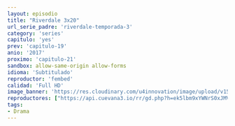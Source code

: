 ```yaml
---
layout: episodio
title: "Riverdale 3x20"
url_serie_padre: 'riverdale-temporada-3'
category: 'series'
capitulo: 'yes'
prev: 'capitulo-19'
anio: '2017'
proximo: 'capitulo-21'
sandbox: allow-same-origin allow-forms
idioma: 'Subtitulado'
reproductor: 'fembed'
calidad: 'Full HD'
image_banner: 'https://res.cloudinary.com/u4innovation/image/upload/v1565152608/maxresdefault-min_vy9nnj.jpg'
reproductores: ["https://api.cuevana3.io/rr/gd.php?h=ek5lbm9xYWNrS0xJMVp5b21KREk0dFBLbjVkaHhkRGdrOG1jbnBpUnhhS1Z0SjJmWTlLanZLeXFxSlYxcnJPMTI3SjlvMmF4bWFPWnBtQm5xN2ZSdjZtU3FadVkyUT09"]
tags:
- Drama
---
```











